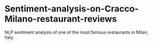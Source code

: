 # Sentiment-analysis-on-Cracco-Milano-restaurant-reviews
NLP sentiment analysis of one of the most famous restaurants in Milan, Italy.
